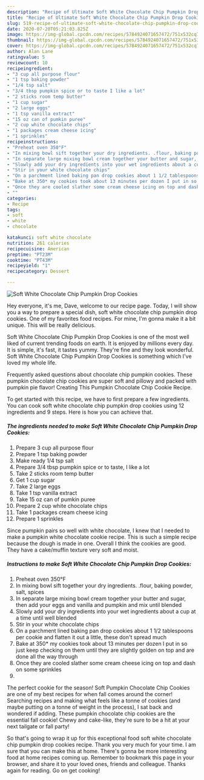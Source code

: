 ```yaml
---
description: "Recipe of Ultimate Soft White Chocolate Chip Pumpkin Drop Cookies"
title: "Recipe of Ultimate Soft White Chocolate Chip Pumpkin Drop Cookies"
slug: 519-recipe-of-ultimate-soft-white-chocolate-chip-pumpkin-drop-cookies
date: 2020-07-20T05:21:03.825Z
image: https://img-global.cpcdn.com/recipes/5784924071657472/751x532cq70/soft-white-chocolate-chip-pumpkin-drop-cookies-recipe-main-photo.jpg
thumbnail: https://img-global.cpcdn.com/recipes/5784924071657472/751x532cq70/soft-white-chocolate-chip-pumpkin-drop-cookies-recipe-main-photo.jpg
cover: https://img-global.cpcdn.com/recipes/5784924071657472/751x532cq70/soft-white-chocolate-chip-pumpkin-drop-cookies-recipe-main-photo.jpg
author: Alan Lane
ratingvalue: 5
reviewcount: 10
recipeingredient:
- "3 cup all purpose flour"
- "1 tsp baking powder"
- "1/4 tsp salt"
- "3/4 tbsp pumpkin spice or to taste I like a lot"
- "2 sticks room temp butter"
- "1 cup sugar"
- "2 large eggs"
- "1 tsp vanilla extract"
- "15 oz can of pumkin puree"
- "2 cup white chocolate chips"
- "1 packages cream cheese icing"
- "1 sprinkles"
recipeinstructions:
- "Preheat oven 350°F"
- "In mixing bowl sift together your dry ingredients. .flour, baking powder, salt, spices"
- "In separate large mixing bowl cream together your butter and sugar, then add your eggs and vanilla and pumpkin and mix until blended"
- "Slowly add your dry ingredients into your wet ingredients about a cup at a time until well blended"
- "Stir in your white chocolate chips"
- "On a parchment lined baking pan drop cookies about 1 1/2 tablespoons per cookie and flatten it out a little,  these don&#39;t spread much"
- "Bake at 350* my cookies took about 13 minutes per dozen I put in so just keep checking on them until they are slightly golden on top and are done all the way through"
- "Once they are cooled slather some cream cheese icing on top and dash on some sprinkles"
- ""
categories:
- Recipe
tags:
- soft
- white
- chocolate

katakunci: soft white chocolate 
nutrition: 261 calories
recipecuisine: American
preptime: "PT23M"
cooktime: "PT43M"
recipeyield: "1"
recipecategory: Dessert

---
```



![Soft White Chocolate Chip Pumpkin Drop Cookies](https://img-global.cpcdn.com/recipes/5784924071657472/751x532cq70/soft-white-chocolate-chip-pumpkin-drop-cookies-recipe-main-photo.jpg)

Hey everyone, it's me, Dave, welcome to our recipe page. Today, I will show you a way to prepare a special dish, soft white chocolate chip pumpkin drop cookies. One of my favorites food recipes. For mine, I'm gonna make it a bit unique. This will be really delicious.

Soft White Chocolate Chip Pumpkin Drop Cookies is one of the most well liked of current trending foods on earth. It is enjoyed by millions every day. It is simple, it's fast, it tastes yummy. They're fine and they look wonderful. Soft White Chocolate Chip Pumpkin Drop Cookies is something which I've loved my whole life.

Frequently asked questions about chocolate chip pumpkin cookies. These pumpkin chocolate chip cookies are super soft and pillowy and packed with pumpkin pie flavor! Creating This Pumpkin Chocolate Chip Cookie Recipe.


To get started with this recipe, we have to first prepare a few ingredients. You can cook soft white chocolate chip pumpkin drop cookies using 12 ingredients and 9 steps. Here is how you can achieve that.

<!--inarticleads1-->

##### The ingredients needed to make Soft White Chocolate Chip Pumpkin Drop Cookies:

1. Prepare 3 cup all purpose flour
1. Prepare 1 tsp baking powder
1. Make ready 1/4 tsp salt
1. Prepare 3/4 tbsp pumpkin spice or to taste, I like a lot
1. Take 2 sticks room temp butter
1. Get 1 cup sugar
1. Take 2 large eggs
1. Take 1 tsp vanilla extract
1. Take 15 oz can of pumkin puree
1. Prepare 2 cup white chocolate chips
1. Take 1 packages cream cheese icing
1. Prepare 1 sprinkles


Since pumpkin pairs so well with white chocolate, I knew that I needed to make a pumpkin white chocolate cookie recipe. This is such a simple recipe because the dough is made in one. Overall I think the cookies are good. They have a cake/muffin texture very soft and moist. 

<!--inarticleads2-->

##### Instructions to make Soft White Chocolate Chip Pumpkin Drop Cookies:

1. Preheat oven 350°F
1. In mixing bowl sift together your dry ingredients. .flour, baking powder, salt, spices
1. In separate large mixing bowl cream together your butter and sugar, then add your eggs and vanilla and pumpkin and mix until blended
1. Slowly add your dry ingredients into your wet ingredients about a cup at a time until well blended
1. Stir in your white chocolate chips
1. On a parchment lined baking pan drop cookies about 1 1/2 tablespoons per cookie and flatten it out a little,  these don&#39;t spread much
1. Bake at 350* my cookies took about 13 minutes per dozen I put in so just keep checking on them until they are slightly golden on top and are done all the way through
1. Once they are cooled slather some cream cheese icing on top and dash on some sprinkles
1. 


The perfect cookie for the season! Soft Pumpkin Chocolate Chip Cookies are one of my best recipes for when fall comes around the corner! Searching recipes and making what feels like a tonne of cookies (and maybe putting on a tonne of weight in the process), I sat back and wondered if adding. These pumpkin chocolate chip cookies are the essential fall cookie! Chewy and cake-like, they&#39;re sure to be a hit at your next tailgate or fall party! 

So that's going to wrap it up for this exceptional food soft white chocolate chip pumpkin drop cookies recipe. Thank you very much for your time. I am sure that you can make this at home. There's gonna be more interesting food at home recipes coming up. Remember to bookmark this page in your browser, and share it to your loved ones, friends and colleague. Thanks again for reading. Go on get cooking!
